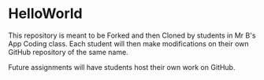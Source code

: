 # HelloWorld
This repository is meant to be Forked and then Cloned by students in Mr B's App Coding class. Each student will then make modifications on their own GitHub repository of the same name.

Future assignments will have students host their own work on GitHub.


